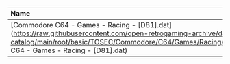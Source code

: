 |Name|Size|
|:---|---:|
|[Commodore C64 - Games - Racing - [D81].dat](https://raw.githubusercontent.com/open-retrogaming-archive/dat-catalog/main/root/basic/TOSEC/Commodore/C64/Games/Racing/[D81]/Commodore C64 - Games - Racing - [D81].dat)|2605|
